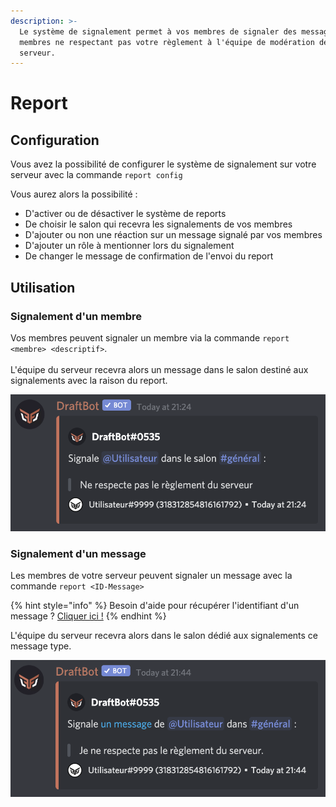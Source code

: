 ```yaml
---
description: >-
  Le système de signalement permet à vos membres de signaler des messages ou des
  membres ne respectant pas votre règlement à l'équipe de modération de votre
  serveur.
---
```


# Report

## Configuration

Vous avez la possibilité de configurer le système de signalement sur votre serveur avec la commande `report config`

Vous aurez alors la possibilité :

* D'activer ou de désactiver le système de reports
* De choisir le salon qui recevra les signalements de vos membres
* D'ajouter ou non une réaction sur un message signalé par vos membres
* D'ajouter un rôle à mentionner lors du signalement
* De changer le message de confirmation de l'envoi du report

## Utilisation

### Signalement d'un membre

Vos membres peuvent signaler un membre via la commande `report <membre> <descriptif>`.\
\
L'équipe du serveur recevra alors un message dans le salon destiné aux signalements avec la raison du report.

![Message type d'un membre signalé sur le serveur reçu dans le salon dédié aux reports](<../.gitbook/assets/image (18).png>)

### Signalement d'un message

Les membres de votre serveur peuvent signaler un message avec la commande `report <ID-Message>`

{% hint style="info" %}
Besoin d'aide pour récupérer l'identifiant d'un message ? [Cliquer ici !](../autres/recuperer-un-identifiant.md#message)
{% endhint %}

L'équipe du serveur recevra alors dans le salon dédié aux signalements ce message type.

![Message type d'un message signalé sur le serveur reçu dans le salon dédié aux reports](<../.gitbook/assets/image (45).png>)
